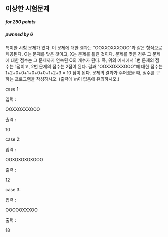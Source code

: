 ## 이상한 시험문제

##### for 250 points

##### pwnned by 6

특이한 시험 문제가 있다. 이 문제에 대한 결과는 "OOXXOXXXOOO"과 같은 형식으로 제공된다.
O는 문제를 맞은 것이고, X는 문제를 틀린 것이다. 문제를 맞은 경우 그 문제에 대한 점수는 그 문제까지 연속된 O의 개수가 된다.
즉, 위의 예시에서 1번 문제의 점수는 1점이고, 2번 문제의 점수는 2점이 된다.
결과 "OOXXOXXXOOO"에 대한 점수는 1+2+0+0+1+0+0+0+1+2+3 = 10 점이 된다.
문제의 결과가 주어졌을 때, 점수를 구하는 프로그램을 작성하시오. (출력에 \n이 없음에 유의하시오.)

case 1:

입력 :

OOXXOXXXOOO


출력 :

10

case 2:

입력 :

OOXOXOXOXOOO


출력 :

12

case 3:

입력 :

OOOOOXXXOO

출력 :

18

